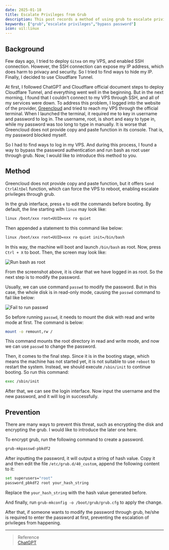 ```yaml
---
date: 2025-01-18
title: Escalate Privileges from Grub
description: This post records a method of using grub to escalate privileges that was accidentally discovered during the deployment of Cloudflare Tunnel.
keywords: ["grub","escalate privileges","bypass password"]
icon: uil:linux
---
```


## Background

Few days ago, I tried to deploy `Gitea` on my VPS, and enabled SSH connection. However, the SSH connection can expose my IP address, which does harm to privacy and security. So I tried to find ways to hide my IP. Finally, I decided to use Cloudflare Tunnel.

At first, I followed ChatGPT and Cloudflare official document steps to deploy Cloudflare Tunnel, and everything went well in the beginning. But in the next morning, I found that I couldn't connect to my VPS through SSH, and all of my services were down. To address this problem, I logged into the website of the provider, [Greencloud](https://greencloudvps.com/) and tried to reach my VPS through the official terminal. When I launched the terminal, it required me to key in username and password to log in. The username, root, is short and easy to type in, while my password was too long to type in manually. It is worse that Greencloud does not provide copy and paste function in its console. That is, my password blocked myself.

So I had to find ways to log in my VPS. And during this process, I found a way to bypass the password authentication and run bash as root user through grub. Now, I would like to introduce this method to you.

## Method

Greencloud does not provide copy and paste function, but it offers `Send CtrlAltDel` function, which can force the VPS to reboot, enabling escalate privileges through grub.

In the grub interface, press `e` to edit the commands before booting. By default, the line starting with `linux` may look like:

```bash
linux /boot/xxx root=UUID=xxx ro quiet
```

Then appended a statement to this command like below:

```bash
linux /boot/xxx root=UUID=xxx ro quiet init=/bin/bash
```

In this way, the machine will boot and launch `/bin/bash` as root. Now, press `Ctrl + X` to boot. Then, the screen may look like:

![Run bash as root](https://img.fovir.fyi/blog/escalate-privileges-from-grub-root.png#center)

From the screenshot above, it is clear that we have logged in as root. So the next step is to modify the password.

Usually, we can use command `passwd` to modify the password. But in this case, the whole disk is in read-only mode, causing the `passwd` command to fail like below:

![Fail to run `passwd`](https://img.fovir.fyi/blog/escalate-privilege-from-grub-fail-to-passwd.png#center)

So before running `passwd`, it needs to mount the disk with read and write mode at first. The command is below:

```bash
mount -o remount,rw /
```

This command mounts the root directory in read and write mode, and now we can use `passwd` to change the password.

Then, it comes to the final step. Since it is in the booting stage, which means the machine has not started yet, it is not suitable to use `reboot` to restart the system. Instead, we should execute `/sbin/init` to continue booting. So run this command:

```bash
exec /sbin/init
```

After that, we can see the login interface. Now input the username and the new password, and it will log in successfully.

## Prevention

There are many ways to prevent this threat, such as encrypting the disk and encrypting the grub. I would like to introduce the later one here.

To encrypt grub, run the following command to create a password.

```bash
grub-mkpasswd-pbkdf2
```

After inputting the password, it will output a string of hash value. Copy it and then edit the file `/etc/grub.d/40_custom`, append the following content to it:

```bash
set superusers="root"
password_pbkdf2 root your_hash_string
```

Replace the `your_hash_string` with the hash value generated before.

And finally, run `grub-mkconfig -o /boot/grub/grub.cfg` to apply the change.

After that, if someone wants to modify the password through grub, he/she is required to enter the password at first, preventing the escalation of privileges from happening.

---

> Reference <br />
> [ChatGPT](https://chatgpt.com)
